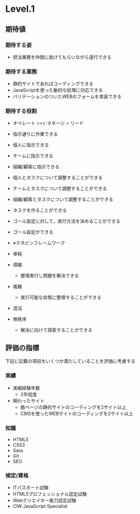 Level.1
===

期待値
---

### 期待する姿

- 担当業務を仲間に助けてもらいながら遂行できる

### 期待する業務

- 静的サイトであればコーディングできる
- JavaScriptを使った動的な処理に対応できる
- バリデーションのついたWEBのフォームを実装できる

### 期待する役割

- オペレート >>> マネージ = リード

- 指示通りに作業できる

- 個人に指示できる
- チームに指示できる
- 組織/顧客に指示できる
- 個人とタスクについて調整することができる
- チームとタスクについて調整することができる
- 組織/顧客とタスクについて調整することができる

- タスクを作ることができる
- ゴール設定に対して、実行方法を決めることができる
- ゴール設定ができる


- ※クネビンフレームワーク
- 単純
- 煩雑
  - 整理実行し問題を解決できる
- 複雑
  - 実行可能な状態に整理することができる
- 混沌
- 無秩序
  - 解決に向けて探索することができる

評価の指標
---

下記に記載の項目をいくつか満たしていることを評価に考慮する

### 実績

- 実戦経験年数
  - 2年程度
- 関わったサイト
  - 数ページの静的サイトのコーディングを2サイト以上
  - CMSを使ったWEBサイトのコーディングを2サイト以上

### 知識

- HTML5
- CSS3
- Sass
- Git
- SEO

### 検定/資格

- ITパスポート試験
- HTML5プロフェッショナル認定試験
- Webクリエイター能力認定試験
- CIW JavaScript Specialist

